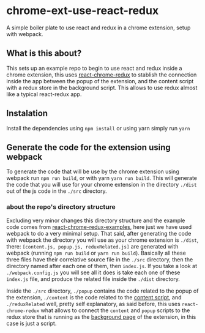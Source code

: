 # chrome-ext-use-react-redux
 A simple boiler plate to use react and redux in a chrome extension, setup with webpack.
 
## What is this about?

This sets up an example repo to begin to use react and redux inside a chrome extension, this uses [react-chrome-redux](https://github.com/tshaddix/react-chrome-redux) to
stablish the connection inside the app between the popup of the extension, and the content script with a redux store in the background script. 
This allows to use redux almost like a typical react-redux app.

## Instalation
Install the dependencies using `npm install` or using yarn simply run `yarn`

## Generate the code for the extension using webpack
To generate the code that will be use by the chrome extension using webpack run `npm run build`, or with yarn `yarn run build`. This
will generate the code that you will use for your chrome extension in the directory `./dist` out of the js code in the `./src` directory.


### about the repo's directory structure
Excluding very minor changes this directory structure and the example code comes from [react-chrome-redux-examples](https://github.com/tshaddix/react-chrome-redux-examples),
here just we have used webpack to do a very minimal setup. That said, after generating the code with webpack the directory you will use as your chrome extension is `./dist`, there: `[content.js, popup.js, reduxRelated.js]` 
are generated with webpack (running `npm run build` or `yarn run build`). Basically all these three files have their 
correlative source file in the `./src` directory, then the directory named after each one of them, then `index.js`.
If you take a look at `./webpack.config.js` you will see all it does is take each one of these `index.js` file, and produce the
related file inside the `./dist` directory.

Inside the `./src` directory, `./popup` contains the code related to the popup of the extension, `./content` is the code related to the [content script](https://developer.chrome.com/extensions/content_scripts), and `./reduxRelated` well,  pretty self explanatory, as said before, this uses `react-chrome-redux` what allows to connect the `content` and `popup` scripts to the redux store that is running as the [background page](https://developer.chrome.com/extensions/background_pages) of the extension, in this case is just a script.
